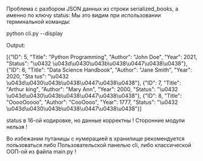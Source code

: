Проблема с разбором JSON данных из строки serialized_books, а именно по ключу status: Мы это видим при использовании терминальной команды:

python cli.py --display

Output:

[{"ID": 5, "Title": "Python Programming", "Author": "John Doe", "Year": 2021, "Status": "\u0432 \u043d\u0430\u043b\u0438\u0447\u0438\u0438"}, {"ID": 6, "Title": "Data Science Handbook", "Author": "Jane Smith", "Year": 2020, "Sta
tus": "\u0432 \u043d\u0430\u043b\u0438\u0447\u0438\u0438"}, {"ID": 7, "Title": "Arthur king", "Author": "Mary Ann", "Year": 2000, "Status": "\u0432 \u043d\u0430\u043b\u0438\u0447\u0438\u0438"}, {"ID": 8, "Title": "OoooOoooo", "Author": "CooOooo", "Year": 1777, "Status": "\u0432 \u043d\u0430\u043b\u0438\u0447\u0438\u0438"}]

status в 16-ой кодировке, но данные корректны ! Сторонние модули нельзя ! 


Во избежании путаницы с нумерацией в хранилище рекомендуется пользоваться либо Пользовательской панелью cli, либо классической ООП-ой из файла main.py !


